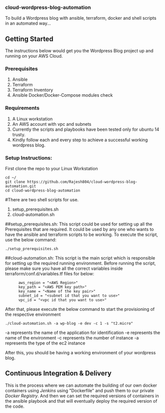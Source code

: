 ### cloud-wordpress-blog-automation
To build a Wordpress blog with ansible, terraform, docker and shell scripts in an automated way...

## Getting Started
The instructions below would get you the Wordpress Blog project up and running on your AWS Cloud.

### Prerequisites
1. Ansible
2. Terraform
3. Terraform Inventory
4. Ansible Docker/Docker-Compose modules check

### Requirements
1. A Linux workstation
2. An AWS account with vpc and subnets
3. Currently the scripts and playbooks have been tested only for ubuntu 14 trusty.
4. Kindly follow each and every step to achieve a successful working wordpress blog.

### Setup Instructions:

First clone the repo to your Linux Workstation

```
cd ~/
git clone https://github.com/Rajesh804/cloud-wordpress-blog-automation.git
cd cloud-wordpress-blog-automation
```

#There are two shell scripts for use.
1. setup_prerequisites.sh
2. cloud-automation.sh

##setup_prerequisites.sh: 
This script could be used for setting up all the Prerequisites that are required. It could be used by any one who wants to have the ansible and terraform scripts to be working. To execute the script, use the below command:

```
./setup_prerequisites.sh
```

##cloud-automation.sh:
This script is the main script which is responsible for setting up the required running environment. Before running the script, please make sure you have all the correct variables inside terraform/conf.d/variables.tf files for below:

          aws_region = "<AWS Region>"
          key_path = "<AWS PEM key path>" 
          key_name = "<Name of the key pair>"
          subnet_id = "<subnet id that you want to use>"
          vpc_id = "<vpc id that you want to use>"

After that, please execute the below command to start the provisioning of the respective environment

```
./cloud-automation.sh -a wp-blog -e dev -c 1 -s "t2.micro"
```
-a represents the name of the application for identification
-e represents the name of the environment
-c represents the number of instance 
-a represents the type of the ec2 instance

After this, you should be having a working environment of your wordpress blog.

## Continuous Integration & Delivery
This is the process where we can automate the building of our own docker containers using *Jenkins* using "Dockerfile" and push them to our private *Docker Registry*. And then we can set the required versions of containers in the ansible playbook and that will eventually deploy the required version of the code. 
